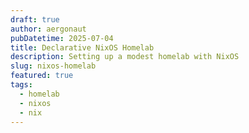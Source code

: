 ```yaml
---
draft: true
author: aergonaut
pubDatetime: 2025-07-04
title: Declarative NixOS Homelab
description: Setting up a modest homelab with NixOS
slug: nixos-homelab
featured: true
tags:
  - homelab
  - nixos
  - nix
---
```


